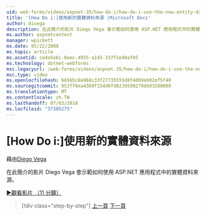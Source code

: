 ```yaml
---
uid: web-forms/videos/aspnet-35/how-do-i/how-do-i-use-the-new-entity-data-source
title: '[How Do i:]使用新的實體資料來源 |Microsoft Docs'
author: divega
description: 在此簡介的影片 Diego Vega 會示範如何使用 ASP.NET 應用程式中的實體資料來源。
ms.author: aspnetcontent
manager: wpickett
ms.date: 05/22/2008
ms.topic: article
ms.assetid: ce4a5e6c-8aec-4955-a145-337f1e48af05
ms.technology: dotnet-webforms
msc.legacyurl: /web-forms/videos/aspnet-35/how-do-i/how-do-i-use-the-new-entity-data-source
msc.type: video
ms.openlocfilehash: 66565c8a968c33f27735555d8f40b9eb82ef5f40
ms.sourcegitcommit: 953ff9ea4369f154d6fd0239599279ddd3280009
ms.translationtype: MT
ms.contentlocale: zh-TW
ms.lasthandoff: 07/03/2018
ms.locfileid: "37385275"
---
```

<a name="how-do-i-use-the-new-entity-data-source"></a>[How Do i:]使用新的實體資料來源
====================
藉由[Diego Vega](https://github.com/divega)

在此簡介的影片 Diego Vega 會示範如何使用 ASP.NET 應用程式中的實體資料來源。

[&#9654;觀看影片 （11 分鐘）](https://channel9.msdn.com/Blogs/ASP-NET-Site-Videos/how-do-i-use-the-new-entity-data-source)

> [!div class="step-by-step"]
> [上一頁](how-do-i-get-started-with-the-entity-framework.md)
> [下一頁](how-do-i-serialize-a-graph-with-the-entity-framework.md)
